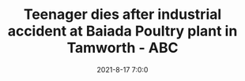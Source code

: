 ---
"title": "Teenager dies after industrial accident at Baiada Poultry plant in Tamworth - ABC"
"date": "2021-8-17 7:0:0"
"feed_name": "GOOGLENEWSINDUSTRIAL"
"feed_website": "https://news.google.com/search?q=industrial%2Bincident&hl=en-US&gl=US&ceid=US:en"
"feed_rss": "https://news.google.com/rss/search?q=industrial%2Bincident&hl=en-US&gl=US&ceid=US:en"
"link": "https://www.abc.net.au/news/2021-08-17/19-year-old-dies-after-accident-at-tamworth-poultry-plant/100383378"
"file": "_posts/2021-1-1-3e117a8015d141eb8f7829f081ba9962d67d980e.md"
"accident": "1"
"drilling": "1"
---